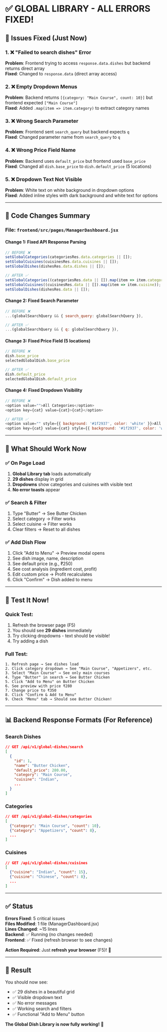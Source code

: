 # ✅ GLOBAL LIBRARY - ALL ERRORS FIXED!

## 🔧 Issues Fixed (Just Now)

### 1. ❌ "Failed to search dishes" Error
**Problem**: Frontend trying to access `response.data.dishes` but backend returns direct array  
**Fixed**: Changed to `response.data` (direct array access)

### 2. ❌ Empty Dropdown Menus
**Problem**: Backend returns `[{category: "Main Course", count: 10}]` but frontend expected `["Main Course"]`  
**Fixed**: Added `.map(item => item.category)` to extract category names

### 3. ❌ Wrong Search Parameter
**Problem**: Frontend sent `search_query` but backend expects `q`  
**Fixed**: Changed parameter name from `search_query` to `q`

### 4. ❌ Wrong Price Field Name
**Problem**: Backend uses `default_price` but frontend used `base_price`  
**Fixed**: Changed all `dish.base_price` to `dish.default_price` (5 locations)

### 5. ❌ Dropdown Text Not Visible
**Problem**: White text on white background in dropdown options  
**Fixed**: Added inline styles with dark background and white text for options

---

## 📝 Code Changes Summary

### File: `frontend/src/pages/ManagerDashboard.jsx`

#### Change 1: Fixed API Response Parsing
```javascript
// BEFORE ❌
setGlobalCategories(categoriesRes.data.categories || []);
setGlobalCuisines(cuisinesRes.data.cuisines || []);
setGlobalDishes(dishesRes.data.dishes || []);

// AFTER ✅
setGlobalCategories((categoriesRes.data || []).map(item => item.category));
setGlobalCuisines((cuisinesRes.data || []).map(item => item.cuisine));
setGlobalDishes(dishesRes.data || []);
```

#### Change 2: Fixed Search Parameter
```javascript
// BEFORE ❌
...(globalSearchQuery && { search_query: globalSearchQuery }),

// AFTER ✅
...(globalSearchQuery && { q: globalSearchQuery }),
```

#### Change 3: Fixed Price Field (5 locations)
```javascript
// BEFORE ❌
dish.base_price
selectedGlobalDish.base_price

// AFTER ✅
dish.default_price
selectedGlobalDish.default_price
```

#### Change 4: Fixed Dropdown Visibility
```javascript
// BEFORE ❌
<option value="">All Categories</option>
<option key={cat} value={cat}>{cat}</option>

// AFTER ✅
<option value="" style={{ background: '#1f2937', color: 'white' }}>All Categories</option>
<option key={cat} value={cat} style={{ background: '#1f2937', color: 'white' }}>{cat}</option>
```

---

## 🎯 What Should Work Now

### ✅ On Page Load
1. **Global Library tab** loads automatically
2. **29 dishes** display in grid
3. **Dropdowns** show categories and cuisines with visible text
4. **No error toasts** appear

### ✅ Search & Filter
1. Type "Butter" → See Butter Chicken
2. Select category → Filter works
3. Select cuisine → Filter works
4. Clear filters → Reset to all dishes

### ✅ Add Dish Flow
1. Click "Add to Menu" → Preview modal opens
2. See dish image, name, description
3. See default price (e.g., ₹250)
4. See cost analysis (ingredient cost, profit)
5. Edit custom price → Profit recalculates
6. Click "Confirm" → Dish added to menu

---

## 🧪 Test It Now!

### Quick Test:
1. Refresh the browser page (F5)
2. You should see **29 dishes** immediately
3. Try clicking dropdowns - text should be visible!
4. Try adding a dish

### Full Test:
```
1. Refresh page → See dishes load
2. Click category dropdown → See "Main Course", "Appetizers", etc.
3. Select "Main Course" → See only main courses
4. Type "Butter" in search → See Butter Chicken
5. Click "Add to Menu" on Butter Chicken
6. See preview with price ₹280
7. Change price to ₹350
8. Click "Confirm & Add to Menu"
9. Check "Menu" tab → Should see Butter Chicken!
```

---

## 📊 Backend Response Formats (For Reference)

### Search Dishes
```json
// GET /api/v1/global-dishes/search
[
  {
    "id": 1,
    "name": "Butter Chicken",
    "default_price": 280.00,
    "category": "Main Course",
    "cuisine": "Indian",
    ...
  }
]
```

### Categories
```json
// GET /api/v1/global-dishes/categories
[
  {"category": "Main Course", "count": 10},
  {"category": "Appetizers", "count": 8},
  ...
]
```

### Cuisines
```json
// GET /api/v1/global-dishes/cuisines
[
  {"cuisine": "Indian", "count": 15},
  {"cuisine": "Chinese", "count": 8},
  ...
]
```

---

## ✅ Status

**Errors Fixed**: 5 critical issues  
**Files Modified**: 1 file (ManagerDashboard.jsx)  
**Lines Changed**: ~15 lines  
**Backend**: ✅ Running (no changes needed)  
**Frontend**: ✅ Fixed (refresh browser to see changes)

**Action Required**: Just **refresh your browser** (F5)! 🎉

---

## 🎉 Result

You should now see:
- ✅ 29 dishes in a beautiful grid
- ✅ Visible dropdown text
- ✅ No error messages
- ✅ Working search and filters
- ✅ Functional "Add to Menu" button

**The Global Dish Library is now fully working!** 🚀
